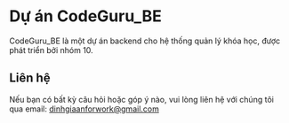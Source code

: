 # Dự án CodeGuru_BE

CodeGuru_BE là một dự án backend cho hệ thống quản lý khóa học, được phát triển bởi nhóm 10.

## Liên hệ

Nếu bạn có bất kỳ câu hỏi hoặc góp ý nào, vui lòng liên hệ với chúng tôi qua email: [dinhgiaanforwork@gmail.com](mailto:dinhgiaanforwork@gmail.com)
